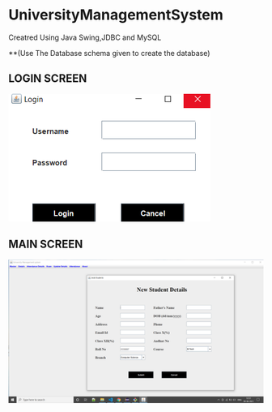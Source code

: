 # UniversityManagementSystem

Creatred Using Java Swing,JDBC and MySQL


**(Use The Database schema given to create the database)



## LOGIN SCREEN

![Login Screen](https://github.com/abhi-469/UniversityManagementSystem/blob/master/images/Screenshot%20(5).png)




## MAIN SCREEN

![Main Screen](https://github.com/abhi-469/UniversityManagementSystem/blob/master/images/Screenshot%20(4).png)
